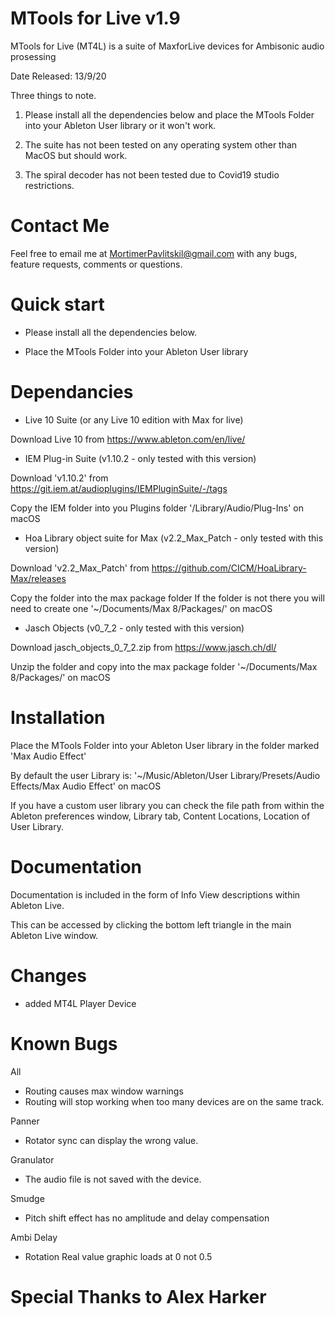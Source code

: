 # MTools for Live v1.9
MTools for Live (MT4L) is a suite of MaxforLive devices for Ambisonic audio prosessing

Date Released: 13/9/20


Three things to note. 

1) Please install all the dependencies below and place the MTools Folder into your Ableton User library or it won't work.

2) The suite has not been tested on any operating system other than MacOS but should work.

3) The spiral decoder has not been tested due to Covid19 studio restrictions.


# Contact Me

Feel free to email me at MortimerPavlitskil@gmail.com with any bugs, feature requests, comments or questions.



# Quick start 

- Please install all the dependencies below.

- Place the MTools Folder into your Ableton User library



# Dependancies

- Live 10 Suite (or any Live 10 edition with Max for live)

Download Live 10 from
https://www.ableton.com/en/live/



- IEM Plug-in Suite (v1.10.2 - only tested with this version)

Download 'v1.10.2' from
https://git.iem.at/audioplugins/IEMPluginSuite/-/tags

Copy the IEM folder into you Plugins folder '/Library/Audio/Plug-Ins' on macOS



- Hoa Library object suite for Max (v2.2_Max_Patch - only tested with this version)

Download 'v2.2_Max_Patch' from
https://github.com/CICM/HoaLibrary-Max/releases

Copy the folder into the max package folder
If the folder is not there you will need to create one
'~/⁨Documents⁩/⁨Max 8⁩/⁨Packages/⁩' on macOS



- Jasch Objects (v0_7_2 - only tested with this version)

Download jasch_objects_0_7_2.zip from
https://www.jasch.ch/dl/

Unzip the folder and copy into the max package folder
'~/⁨Documents⁩/⁨Max 8⁩/⁨Packages/⁩' on macOS




# Installation


Place the MTools Folder into your Ableton User library in the folder marked 'Max Audio Effect'

By default the user Library is:
'~/Music⁩/⁨Ableton/User Library⁩/Presets⁩/⁨Audio Effects⁩/Max Audio Effect⁩' on macOS

If you have a custom user library you can check the file path from within the Ableton preferences window, Library tab, Content Locations, Location of User Library.



# Documentation

Documentation is included in the form of Info View descriptions within Ableton Live.

This can be accessed by clicking the bottom left triangle in the main Ableton Live window.




# Changes

- added MT4L Player Device




# Known Bugs

All
- Routing causes max window warnings
- Routing will stop working when too many devices are on the same track.

Panner
- Rotator sync can display the wrong value.

Granulator
- The audio file is not saved with the device.

Smudge
- Pitch shift effect has no amplitude and delay compensation

Ambi Delay
- Rotation Real value graphic loads at 0 not 0.5



# Special Thanks to Alex Harker
